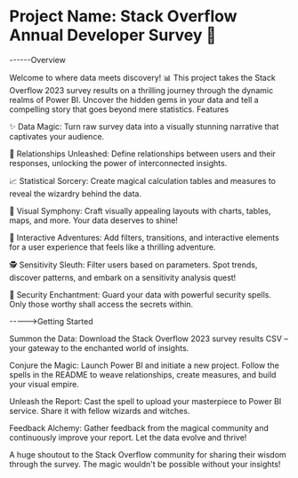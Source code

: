 # Project Name: Stack Overflow Annual Developer Survey 🚀

------Overview

Welcome to where data meets discovery! 📊 This project takes the Stack Overflow 2023 survey results on a thrilling journey through the dynamic realms of Power BI. Uncover the hidden gems in your data and tell a compelling story that goes beyond mere statistics.
Features

✨ Data Magic: Turn raw survey data into a visually stunning narrative that captivates your audience.

🔗 Relationships Unleashed: Define relationships between users and their responses, unlocking the power of interconnected insights.

📈 Statistical Sorcery: Create magical calculation tables and measures to reveal the wizardry behind the data.

🎨 Visual Symphony: Craft visually appealing layouts with charts, tables, maps, and more. Your data deserves to shine!

🚀 Interactive Adventures: Add filters, transitions, and interactive elements for a user experience that feels like a thrilling adventure.

🕵️ Sensitivity Sleuth: Filter users based on parameters. Spot trends, discover patterns, and embark on a sensitivity analysis quest!

🔐 Security Enchantment: Guard your data with powerful security spells. Only those worthy shall access the secrets within.

----->Getting Started

Summon the Data: Download the Stack Overflow 2023 survey results CSV – your gateway to the enchanted world of insights.

Conjure the Magic: Launch Power BI and initiate a new project. Follow the spells in the README to weave relationships, create measures, and build your visual empire.

Unleash the Report: Cast the spell to upload your masterpiece to Power BI service. Share it with fellow wizards and witches.

Feedback Alchemy: Gather feedback from the magical community and continuously improve your report. Let the data evolve and thrive!

A huge shoutout to the Stack Overflow community for sharing their wisdom through the survey. The magic wouldn't be possible without your insights!

